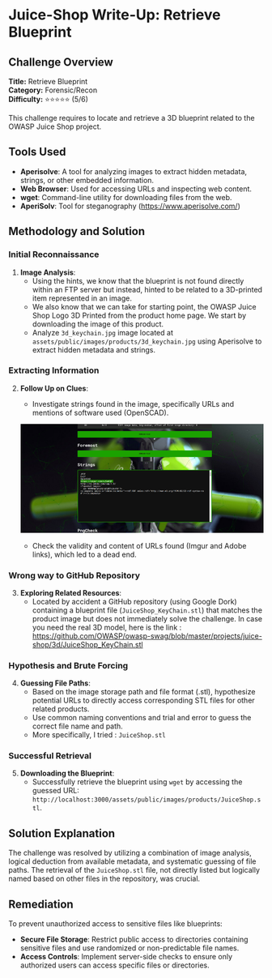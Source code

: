 # Juice-Shop Write-Up: Retrieve Blueprint

## Challenge Overview

**Title:** Retrieve Blueprint\
**Category:** Forensic/Recon\
**Difficulty:** ⭐⭐⭐⭐⭐ (5/6)

This challenge requires to locate and retrieve a 3D blueprint related to the OWASP Juice Shop project. 

## Tools Used

- **Aperisolve**: A tool for analyzing images to extract hidden metadata, strings, or other embedded information.
- **Web Browser**: Used for accessing URLs and inspecting web content.
- **wget**: Command-line utility for downloading files from the web.
- **AperiSolv**: Tool for steganography (https://www.aperisolve.com/)

## Methodology and Solution

### Initial Reconnaissance

1. **Image Analysis**:
   - Using the hints, we know that the blueprint is not found directly within an FTP server but instead, hinted to be related to a 3D-printed item represented in an image.
   - We also know that we can take for starting point, the OWASP Juice Shop Logo 3D Printed from the product home page. We start by downloading the image of this product.
   - Analyze `3d_keychain.jpg` image located at `assets/public/images/products/3d_keychain.jpg` using Aperisolve to extract hidden metadata and strings.

### Extracting Information

2. **Follow Up on Clues**:
   - Investigate strings found in the image, specifically URLs and mentions of software used (OpenSCAD).

   ![Aperisolv](../assets/difficulty5/retrieve_blueprint_2.png)

   - Check the validity and content of URLs found (Imgur and Adobe links), which led to a dead end.

### Wrong way to GitHub Repository

3. **Exploring Related Resources**:
   - Located by accident a GitHub repository (using Google Dork) containing a blueprint file (`JuiceShop_KeyChain.stl`) that matches the product image but does not immediately solve the challenge. In case you need the real 3D model, here is the link : https://github.com/OWASP/owasp-swag/blob/master/projects/juice-shop/3d/JuiceShop_KeyChain.stl

### Hypothesis and Brute Forcing

4. **Guessing File Paths**:
   - Based on the image storage path and file format (.stl), hypothesize potential URLs to directly access corresponding STL files for other related products.
   - Use common naming conventions and trial and error to guess the correct file name and path.
   - More specifically, I tried : `JuiceShop.stl`

### Successful Retrieval

5. **Downloading the Blueprint**:
   - Successfully retrieve the blueprint using `wget` by accessing the guessed URL: `http://localhost:3000/assets/public/images/products/JuiceShop.stl`.

## Solution Explanation

The challenge was resolved by utilizing a combination of image analysis, logical deduction from available metadata, and systematic guessing of file paths. The retrieval of the `JuiceShop.stl` file, not directly listed but logically named based on other files in the repository, was crucial.

## Remediation

To prevent unauthorized access to sensitive files like blueprints:

- **Secure File Storage**: Restrict public access to directories containing sensitive files and use randomized or non-predictable file names.
- **Access Controls**: Implement server-side checks to ensure only authorized users can access specific files or directories.
